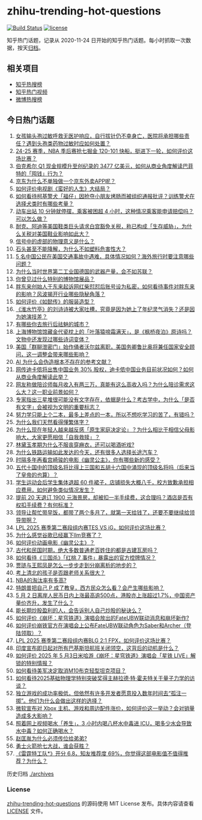 # zhihu-trending-hot-questions

[![Build Status](https://github.com/justjavac/zhihu-trending-hot-questions/workflows/ci/badge.svg?branch=master)](https://github.com/justjavac/zhihu-trending-hot-questions/actions)
[![license](https://img.shields.io/github/license/justjavac/zhihu-trending-hot-questions)](https://github.com/justjavac/zhihu-trending-hot-questions/blob/master/LICENSE)

知乎热门话题，记录从 2020-11-24
日开始的知乎热门话题。每小时抓取一次数据，按天[归档](./archives)。

## 相关项目

- [知乎热搜榜](https://github.com/justjavac/zhihu-trending-top-search)
- [知乎热门视频](https://github.com/justjavac/zhihu-trending-hot-video)
- [微博热搜榜](https://github.com/justjavac/weibo-trending-hot-search)

## 今日热门话题

<!-- BEGIN -->
<!-- 最后更新时间 Sun May 04 2025 11:13:36 GMT+0800 (China Standard Time) -->

1. [女孩输头孢过敏呼救无医护响应，自行拔针仍不幸身亡，医院将承担哪些责任？遇到头孢类药物过敏时应如何处置？](https://www.zhihu.com/question/1902131967346043000)
1. [24-25 赛季，NBA 季后赛抢七掘金 120-101 快船，挺进下一轮，如何评价这场比赛？](https://www.zhihu.com/question/1902298404312289500)
1. [伯克希尔 Q1 现金规模升至创纪录的 3477 亿美元，如何从商业角度解读巴菲特的「囤钱」行为？](https://www.zhihu.com/question/1902116528435984100)
1. [京东为什么不单独做一个京东外卖APP呢？](https://www.zhihu.com/question/1900816477176701200)
1. [如何评价电视剧《蛮好的人生》大结局？](https://www.zhihu.com/question/1901744671237075700)
1. [如何看待柯基警犬「福仔」因抢夺小朋友烤肠而被组织通报批评？训练警犬在选择犬类时有哪些考量？](https://www.zhihu.com/question/1901755423884812800)
1. [动车出站 10 分钟就停摆，乘客被困超 4 小时，这种情况乘客能申请赔偿吗？可以怎么做？](https://www.zhihu.com/question/1901841268029503200)
1. [耐克、阿迪等美国鞋类巨头请求白宫豁免关税，称已构成「生存威胁」，为什么关税对美国鞋业影响如此大？](https://www.zhihu.com/question/1901928675697451000)
1. [信号中的虚部的物理意义是什么？](https://www.zhihu.com/question/359911012)
1. [石头甚至不能降解，为什么不如塑料危害性大？](https://www.zhihu.com/question/1890847255059231000)
1. [5 名中国公民在美国交通事故中遇难，具体情况如何？海外旅行时要注意哪些问题？](https://www.zhihu.com/question/1901972704317367600)
1. [为什么当时世界第二工业国德国的武器产量，会不如苏联？](https://www.zhihu.com/question/1898465044737561000)
1. [你曾见过什么特别的博物馆展品？](https://www.zhihu.com/question/1897558661578092500)
1. [胖东来创始人于东来起诉网红柴怼怼后账号设为私密，如何看待事件对胖东来的影响？风波揭开行业哪些隐秘角落？](https://www.zhihu.com/question/1902050933308892400)
1. [如何评价《如懿传》的服装造型？](https://www.zhihu.com/question/291274300)
1. [《淮水竹亭》的刘诗诗被大家吐槽，究竟是因为她上了年纪灵气消失？还是因为她演技差？](https://www.zhihu.com/question/1901643134993170700)
1. [有哪些你去旅行后祛魅的城市？](https://www.zhihu.com/question/667596163)
1. [上海博物馆馆藏金代瓷枕上的「叶落猿啼霜满天」，是《枫桥夜泊》原诗吗？文物中还发现过哪些诗词变体？](https://www.zhihu.com/question/1899062932307948300)
1. [美国「群聊泄密门」始作俑者沃尔兹离职，美国务卿鲁比奥将兼任国家安全顾问，这一调整会带来哪些影响？](https://www.zhihu.com/question/1901547107145446000)
1. [AI 为什么会伪造根本不存在的参考文献？](https://www.zhihu.com/question/14497416309)
1. [网传迪卡侬将出售中国业务 30% 股权，迪卡侬中国业务目前状况如何？如何从商业角度解读此举？](https://www.zhihu.com/question/1900970324528427500)
1. [网友称做陪诊师每月收入有两三万，真能有这么高收入吗？为什么陪诊需求这么大？这一职业前景如何？](https://www.zhihu.com/question/1901941131895342300)
1. [专家指出三星堆很可能没有文字存在，依据是什么？考古学中，为什么「是否有文字」会被视为文明的重要标志？](https://www.zhihu.com/question/1900291080601208300)
1. [努力学只能上个二本，最多上差点的一本，所以不想吃学习的苦了，有错吗？](https://www.zhihu.com/question/1899217979176105500)
1. [为什么我们天然看得懂繁体字？](https://www.zhihu.com/question/13460322187)
1. [为什么现在年轻人越来越反感「原生家庭决定论」？为什么相比于相信父母影响大，大家更愿相信「自我救赎」？](https://www.zhihu.com/question/1900479659168203800)
1. [林黛玉孝期为什么不服丧穿麻衣，还可以喝酒听戏?](https://www.zhihu.com/question/1896810328953714200)
1. [为什么铁路运输如此发达的今天，还有很多人选择长途汽车？](https://www.zhihu.com/question/34760514)
1. [时隔多年再看宫崎骏的电影《幽灵公主》，你有哪些新的感受？](https://www.zhihu.com/question/1900862939138844400)
1. [五代十国中的顶级名将比得上三国和五胡十六国中涌现的顶级名将吗（后来当了皇帝的也算）？](https://www.zhihu.com/question/377661878)
1. [学生运动会后学生集体退超 60 件裙子，店铺损失大概八千，校方致歉承担相应费用，如何避免类似情况发生？](https://www.zhihu.com/question/1901939219317876200)
1. [提前 20 天退订 1900 元海景房，却被扣一半手续费，这合理吗？酒店是否有权扣手续费？有何标准？](https://www.zhihu.com/question/1899920689122731500)
1. [领导让帮忙带早饭，都带了两个多月了，就第一天给钱了，还要不要继续给领导带啊？](https://www.zhihu.com/question/1895052402471728600)
1. [LPL 2025 赛季第二赛段组内赛TES VS iG，如何评价这场比赛？](https://www.zhihu.com/question/1902093871325885200)
1. [为什么感觉谷歌已经赢下llm竞赛了？](https://www.zhihu.com/question/1895510949819016700)
1. [如何评价动画电影《幽灵公主》？](https://www.zhihu.com/question/32080226)
1. [古代和民国时期，绝大多数普通老百姓住的都是古建瓦房吗？](https://www.zhihu.com/question/1901260269440721700)
1. [如何看待《三国杀》「红桃 7 事件」暴露出的官方控牌情况？](https://www.zhihu.com/question/1900843010197022200)
1. [贾琏与王熙凤是怎么一步步走到分崩离析的地步的？](https://www.zhihu.com/question/452326981)
1. [考上清北的孩子是否跟老师关系很大？](https://www.zhihu.com/question/1898775042805993700)
1. [NBA的淘汰率有多高?](https://www.zhihu.com/question/346734639)
1. [特朗普把自己 P 成了教皇，西方民众怎么看？会产生哪些影响？](https://www.zhihu.com/question/1902093606350709500)
1. [5 月 2 日离岸人民币日内上涨最高逾500点，港股亦上涨超过1.7%，中国资产量价齐升，发生了什么？](https://www.zhihu.com/question/1901723303523125000)
1. [能长期炒股盈利的人，会告诉别人自己炒股的秘诀么？](https://www.zhihu.com/question/588683359)
1. [如何评价《崩坏：星穹铁道》演唱会放出的FateUBW联动消息和崩坏新作?](https://www.zhihu.com/question/1902111606680299000)
1. [如何评价崩铁官方在演唱会上公布FateUBW联动角色为Saber和Archer（登陆领取）？](https://www.zhihu.com/question/1902111006844512000)
1. [LPL 2025 赛季第二赛段组内赛BLG 2:1 FPX，如何评价这场比赛？](https://www.zhihu.com/question/1902047949917238000)
1. [印度宣布即日起对所有巴基斯坦航班关闭领空，这背后的动机是什么？](https://www.zhihu.com/question/1901576688212637400)
1. [如何评价 2025 年 5 月3日米哈游《崩坏：星穹铁道》演唱会「星铁 LIVE」解锁的特别情报？](https://www.zhihu.com/question/1902111488468050200)
1. [如何看待美军决定取消M10布克轻型坦克项目？](https://www.zhihu.com/question/1900535036534592500)
1. [如何看待2025基础物理学特别突破奖得主赫拉德·特·霍夫特关于量子力学的访谈？](https://www.zhihu.com/question/1901556855068656600)
1. [独立游戏的成功率极低，但依然有许多开发者愿意投入数年时间去“孤注一掷”。他们为什么会做出这样的选择？](https://www.zhihu.com/question/1900843885778928400)
1. [微软宣布对 Xbox 主机、游戏和周边配件涨价，如何评价这一举动？会对销量造成多大影响？](https://www.zhihu.com/question/1901589012365439700)
1. [照着网上视频喝水「养生」，3 小时内喝八杯水中毒进 ICU，喝多少水会导致水中毒？如何正确喝水？](https://www.zhihu.com/question/1900954093507278600)
1. [赵匡胤为什么必须传位给弟弟?](https://www.zhihu.com/question/1899222355290592500)
1. [勇士火箭抢七大战，谁会获胜？](https://www.zhihu.com/question/1901969879348806400)
1. [《雷霆特工队*》开分 6.8，知友推荐度 69%，你觉得这部电影值不值得推荐？为什么？](https://www.zhihu.com/question/1901596595193086700)

<!-- END -->

历史归档 [./archives](./archives)

### License

[zhihu-trending-hot-questions](https://github.com/justjavac/zhihu-trending-hot-questions)
的源码使用 MIT License 发布。具体内容请查看 [LICENSE](./LICENSE) 文件。
